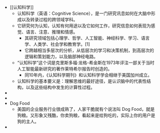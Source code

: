 - [[认知科学]]
	- 认知科学（英语：Cognitive Science），是一门研究讯息如何在大脑中形成以及转录过程的跨领域学科。
	- 它研究何为认知，认知有何用途以及它如何工作，研究信息如何表现为感觉、语言、注意、推理和情感。
		- 其研究领域包括心理学、哲学、人工智能、神经科学、学习、语言学、人类学、社会学和教育学。[1]
		- 它跨越相当多层次的分析，从低层次的学习和决策机制，到高层次的逻辑和策划能力，以及脑部神经电路。
	- “认知科学”这个词是克里斯多福·龙格-希金斯在1973年评注一部关于当时人工智能最新研究的著作莱特希尔报告时创造的。
		- 同10年内，《认知科学期刊》和认知科学学会相继于美国加州成立。
	- 认知科学的基本要义是：理解思维的最好途径，是认识脑中的代表性结构，以及这些结构中发生的计算性过程。
-
-
- Dog Food
	- 美国的企业服务行业很成熟了，人家干脆就有个说法叫 Dog Food，就是狗粮。又形象又残酷，你卖狗粮，看起来是给狗吃的，实际上你的用户是狗的主人。
-